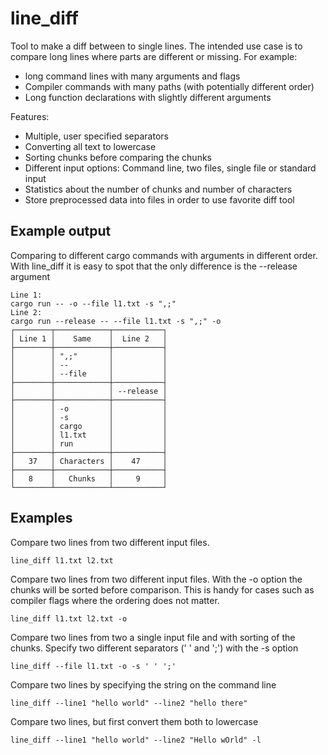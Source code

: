 # line_diff
Tool to make a diff between to single lines. The intended use case is to compare long lines where parts are different or missing.
For example:
* long command lines with many arguments and flags
* Compiler commands with many paths (with potentially different order)
* Long function declarations with slightly different arguments

Features:
* Multiple, user specified separators
* Converting all text to lowercase
* Sorting chunks before comparing the chunks
* Different input options: Command line, two files, single file or standard input
* Statistics about the number of chunks and number of characters
* Store preprocessed data into files in order to use favorite diff tool

## Example output
Comparing to different cargo commands with arguments in different order. 
With line_diff it is easy to spot that the only difference is the --release argument
```
Line 1: 
cargo run -- -o --file l1.txt -s ",;"
Line 2:
cargo run --release -- --file l1.txt -s ",;" -o
┌────────┬────────────┬───────────┐
│ Line 1 │    Same    │  Line 2   │
├────────┼────────────┼───────────┤
│        │ ",;"       │           │
│        │ --         │           │
│        │ --file     │           │
├────────┼────────────┼───────────┤
│        │            │ --release │
├────────┼────────────┼───────────┤
│        │ -o         │           │
│        │ -s         │           │
│        │ cargo      │           │
│        │ l1.txt     │           │
│        │ run        │           │
├────────┼────────────┼───────────┤
│   37   │ Characters │    47     │
├────────┼────────────┼───────────┤
│   8    │   Chunks   │     9     │
└────────┴────────────┴───────────┘
```

## Examples
Compare two lines from two different input files.
```
line_diff l1.txt l2.txt
```

Compare two lines from two different input files. With the -o option the chunks will be sorted before comparison.
This is handy for cases such as compiler flags where the ordering does not matter.
```
line_diff l1.txt l2.txt -o
```

Compare two lines from two a single input file and with sorting of the chunks. 
Specify two different separators (' ' and ';') with the -s option
```
line_diff --file l1.txt -o -s ' ' ';'
```

Compare two lines by specifying the string on the command line
```
line_diff --line1 "hello world" --line2 "hello there"
```

Compare two lines, but first convert them both to lowercase
```
line_diff --line1 "hello world" --line2 "Hello wOrld" -l
```